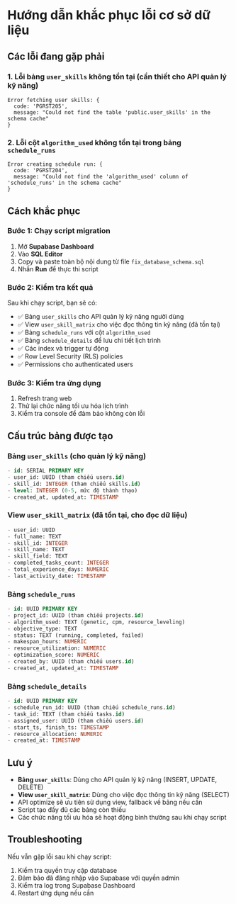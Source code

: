 # Hướng dẫn khắc phục lỗi cơ sở dữ liệu

## Các lỗi đang gặp phải

### 1. Lỗi bảng `user_skills` không tồn tại (cần thiết cho API quản lý kỹ năng)
```
Error fetching user skills: {
  code: 'PGRST205',
  message: "Could not find the table 'public.user_skills' in the schema cache"
}
```

### 2. Lỗi cột `algorithm_used` không tồn tại trong bảng `schedule_runs`
```
Error creating schedule run: {
  code: 'PGRST204',
  message: "Could not find the 'algorithm_used' column of 'schedule_runs' in the schema cache"
}
```

## Cách khắc phục

### Bước 1: Chạy script migration

1. Mở **Supabase Dashboard**
2. Vào **SQL Editor**
3. Copy và paste toàn bộ nội dung từ file `fix_database_schema.sql`
4. Nhấn **Run** để thực thi script

### Bước 2: Kiểm tra kết quả

Sau khi chạy script, bạn sẽ có:

- ✅ Bảng `user_skills` cho API quản lý kỹ năng người dùng
- ✅ View `user_skill_matrix` cho việc đọc thông tin kỹ năng (đã tồn tại)
- ✅ Bảng `schedule_runs` với cột `algorithm_used`
- ✅ Bảng `schedule_details` để lưu chi tiết lịch trình
- ✅ Các index và trigger tự động
- ✅ Row Level Security (RLS) policies
- ✅ Permissions cho authenticated users

### Bước 3: Kiểm tra ứng dụng

1. Refresh trang web
2. Thử lại chức năng tối ưu hóa lịch trình
3. Kiểm tra console để đảm bảo không còn lỗi

## Cấu trúc bảng được tạo

### Bảng `user_skills` (cho quản lý kỹ năng)
```sql
- id: SERIAL PRIMARY KEY
- user_id: UUID (tham chiếu users.id)
- skill_id: INTEGER (tham chiếu skills.id)
- level: INTEGER (0-5, mức độ thành thạo)
- created_at, updated_at: TIMESTAMP
```

### View `user_skill_matrix` (đã tồn tại, cho đọc dữ liệu)
```sql
- user_id: UUID
- full_name: TEXT
- skill_id: INTEGER
- skill_name: TEXT
- skill_field: TEXT
- completed_tasks_count: INTEGER
- total_experience_days: NUMERIC
- last_activity_date: TIMESTAMP
```

### Bảng `schedule_runs`
```sql
- id: UUID PRIMARY KEY
- project_id: UUID (tham chiếu projects.id)
- algorithm_used: TEXT (genetic, cpm, resource_leveling)
- objective_type: TEXT
- status: TEXT (running, completed, failed)
- makespan_hours: NUMERIC
- resource_utilization: NUMERIC
- optimization_score: NUMERIC
- created_by: UUID (tham chiếu users.id)
- created_at, updated_at: TIMESTAMP
```

### Bảng `schedule_details`
```sql
- id: UUID PRIMARY KEY
- schedule_run_id: UUID (tham chiếu schedule_runs.id)
- task_id: TEXT (tham chiếu tasks.id)
- assigned_user: UUID (tham chiếu users.id)
- start_ts, finish_ts: TIMESTAMP
- resource_allocation: NUMERIC
- created_at: TIMESTAMP
```

## Lưu ý

- **Bảng `user_skills`**: Dùng cho API quản lý kỹ năng (INSERT, UPDATE, DELETE)
- **View `user_skill_matrix`**: Dùng cho việc đọc thông tin kỹ năng (SELECT)
- API optimize sẽ ưu tiên sử dụng view, fallback về bảng nếu cần
- Script tạo đầy đủ các bảng còn thiếu
- Các chức năng tối ưu hóa sẽ hoạt động bình thường sau khi chạy script

## Troubleshooting

Nếu vẫn gặp lỗi sau khi chạy script:

1. Kiểm tra quyền truy cập database
2. Đảm bảo đã đăng nhập vào Supabase với quyền admin
3. Kiểm tra log trong Supabase Dashboard
4. Restart ứng dụng nếu cần
